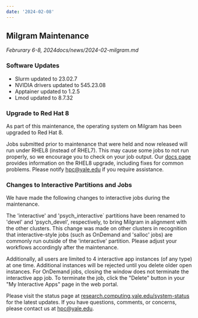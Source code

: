 ```yaml
---
date: '2024-02-08'
---
```


## Milgram Maintenance
_Februrary 6-8, 2024docs/news/2024-02-milgram.md_

### Software Updates

- Slurm updated to 23.02.7
- NVIDIA drivers updated to 545.23.08
- Apptainer updated to 1.2.5
- Lmod updated to 8.7.32

### Upgrade to Red Hat 8
 
As part of this maintenance, the operating system on Milgram has been upgraded to Red Hat 8.

Jobs submitted prior to maintenance that were held and now released will run under RHEL8 (instead of RHEL7).  This may cause some jobs to not run properly, so we encourage you to check on your job output.  Our [docs page](/clusters/milgram_rhel8/) provides information on the RHEL8 upgrade, including fixes for common problems.  Please notify hpc@yale.edu if you require assistance. 

### Changes to Interactive Partitions and Jobs
 
We have made the following changes to interactive jobs during the maintenance.  

The 'interactive' and 'psych_interactive` partitions have been renamed to 'devel' and 'psych_devel', respectively, to bring Milgram in alignment with the other clusters.  This change was made on other clusters in recognition that interactive-style jobs (such as OnDemand and 'salloc' jobs) are commonly run outside of the 'interactive' partition.  Please adjust your workflows accordingly after the maintenance.

Additionally, all users are limited to 4 interactive app instances (of any type) at one time.  Additional instances will be rejected until you delete older open instances.  For OnDemand jobs, closing the window does not terminate the interactive app job.  To terminate the job, click the "Delete" button in your "My Interactive Apps" page in the web portal.

Please visit the status page at [research.computing.yale.edu/system-status](http://research.computing.yale.edu/system-status) for the latest updates.  If you have questions, comments, or concerns, please contact us at hpc@yale.edu.